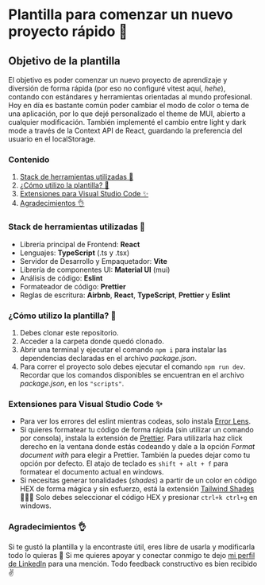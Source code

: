 # Plantilla para comenzar un nuevo proyecto rápido 🚀

## Objetivo de la plantilla

El objetivo es poder comenzar un nuevo proyecto de aprendizaje y diversión de forma rápida (por eso no configuré vitest aquí, *hehe*), contando con estándares y herramientas orientadas al mundo profesional. Hoy en día es bastante común poder cambiar el modo de color o tema de una aplicación, por lo que dejé personalizado el theme de MUI, abierto a cualquier modificación. También implementé el cambio entre light y dark mode a través de la Context API de React, guardando la preferencia del usuario en el localStorage. 

### Contenido
1. [Stack de herramientas utilizadas 🦾](#stack)
2. [¿Cómo utilizo la plantilla? 🤔](#how)
3. [Extensiones para Visual Studio Code ✨](#plugins)
4. [Agradecimientos 👌](#gratitude)

<a id="stack"></a>
### Stack de herramientas utilizadas 🦾 

- Librería principal de Frontend: **React**
- Lenguajes: **TypeScript** (.ts y .tsx)
- Servidor de Desarrollo y Empaquetador: **Vite** 
- Librería de componentes UI: **Material UI** (mui)
- Análisis de código: **Eslint**
- Formateador de código: **Prettier**
- Reglas de escritura: **Airbnb**, **React**, **TypeScript**, **Prettier** y **Eslint**

<a id="how"></a>
### ¿Cómo utilizo la plantilla? 🤔

1. Debes clonar este repositorio.
2. Acceder a la carpeta donde quedó clonado.
3. Abrir una terminal y ejecutar el comando `npm i` para instalar las dependencias declaradas en el archivo *package.json*.
4. Para correr el proyecto solo debes ejecutar el comando `npm run dev`. Recordar que los comandos disponibles se encuentran en el archivo *package.json*, en los `"scripts"`.

<a id="plugins"></a>
### Extensiones para Visual Studio Code ✨

- Para ver los errores del eslint mientras codeas, solo instala [Error Lens](https://marketplace.visualstudio.com/items?itemName=usernamehw.errorlens).
- Si quieres formatear tu código de forma rápida (sin utilizar un comando por consola), instala la extensión de  [Prettier](https://marketplace.visualstudio.com/items?itemName=esbenp.prettier-vscode).
Para utilizarla haz click derecho en la ventana donde estás codeando y dale a la opción *Format document with* para elegir a Prettier. También la puedes dejar como tu opción por defecto.
El atajo de teclado es `shift + alt + f` para formatear el documento actual en windows.
- Si necesitas generar tonalidades (*shades*) a partir de un color en código HEX de forma mágica y sin esfuerzo, está la extensión [Tailwind Shades](https://marketplace.visualstudio.com/items?itemName=bourhaouta.tailwindshades) 🧙‍♂️✨
Solo debes seleccionar el código HEX y presionar `ctrl+k ctrl+g` en windows.

<a id="gratitude"></a>
### Agradecimientos 👌 

Si te gustó la plantilla y la encontraste útil, eres libre de usarla y modificarla todo lo quieras 🤗 Si me quieres apoyar y conectar conmigo te dejo [mi perfil de LinkedIn](https://www.linkedin.com/in/andres-espinoza-delgado-fullstack-developer-typescript-react-nodejs-express-mongodb/) para una mención.
Todo feedback constructivo es bien recibido ✌   
